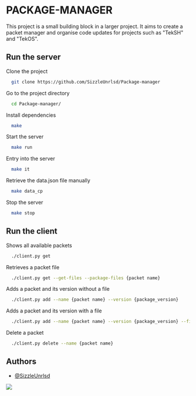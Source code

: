 
# PACKAGE-MANAGER

This project is a small building block in a larger project. It aims to create a packet manager and organise code updates for projects such as "TekSH" and "TekOS".
## Run the server

Clone the project

```bash
  git clone https://github.com/SizzleUnrlsd/Package-manager
```

Go to the project directory

```bash
  cd Package-manager/
```

Install dependencies

```bash
  make
```

Start the server

```bash
  make run
```

Entry into the server
```bash
  make it
```

Retrieve the data.json file manually 
```bash
  make data_cp
```

Stop the server
```bash
  make stop
```

## Run the client

Shows all available packets
```bash
  ./client.py get
```

Retrieves a packet file
```bash
  ./client.py get --get-files --package-files {packet name}
```

Adds a packet and its version without a file
```bash
  ./client.py add --name {packet name} --version {package_version}
```

Adds a packet and its version with a file
```bash
  ./client.py add --name {packet name} --version {package_version} --file {packet_file}
```

Delete a packet
```bash
  ./client.py delete --name {packet name}
```

## Authors

- [@SizzleUnrlsd](https://github.com/SizzleUnrlsd)
<img src="https://t.bkit.co/w_648f3bff383e2.gif" />


